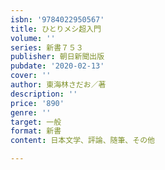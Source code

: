 ```yaml
---
isbn: '9784022950567'
title: ひとりメシ超入門
volume: ''
series: 新書７５３
publisher: 朝日新聞出版
pubdate: '2020-02-13'
cover: ''
author: 東海林さだお／著
description: ''
price: '890'
genre: ''
target: 一般
format: 新書
content: 日本文学、評論、随筆、その他

---
```

